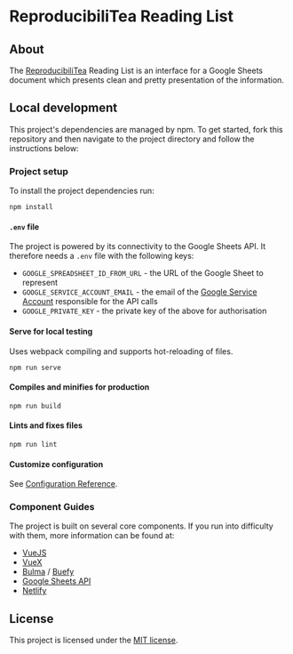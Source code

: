 

# ReproducibiliTea Reading List

## About

The [ReproducibiliTea](https://reproducibiliTea.org/) Reading List is an interface for a Google Sheets document which presents clean and pretty presentation of the information.

## Local development

This project's dependencies are managed by npm. 
To get started, fork this repository and then navigate to the project directory and follow the instructions below:

### Project setup
To install the project dependencies run:
```
npm install
```

#### `.env` file
The project is powered by its connectivity to the Google Sheets API.
It therefore needs a `.env` file with the following keys:
* `GOOGLE_SPREADSHEET_ID_FROM_URL` - the URL of the Google Sheet to represent
* `GOOGLE_SERVICE_ACCOUNT_EMAIL` - the email of the [Google Service Account](https://cloud.google.com/iam/docs/service-accounts) responsible for the API calls
* `GOOGLE_PRIVATE_KEY` - the private key of the above for authorisation

#### Serve for local testing
Uses webpack compiling and supports hot-reloading of files.
```
npm run serve
```

#### Compiles and minifies for production
```
npm run build
```

#### Lints and fixes files
```
npm run lint
```

#### Customize configuration
See [Configuration Reference](https://cli.vuejs.org/config/).

### Component Guides
The project is built on several core components.
If you run into difficulty with them, more information can be found at:
* [VueJS](https://vuejs.org/)
* [VueX](https://vuex.vuejs.org/)
* [Bulma](https://bulma.io/) / [Buefy](https://buefy.org/)
* [Google Sheets API](https://developers.google.com/sheets/api)
* [Netlify](https://docs.netlify.com/)

## License
This project is licensed under the [MIT license](https://github.com/UKRN-Open-Research/ukrn-open-research-resources/blob/master/LICENSE.txt).
